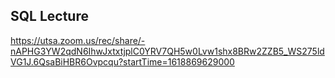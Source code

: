 ## SQL Lecture
https://utsa.zoom.us/rec/share/-nAPHG3YW2qdN6IhwJxtxtjplC0YRV7QH5w0Lvw1shx8BRw2ZZB5_WS275ldVG1J.6QsaBiHBR6Ovpcqu?startTime=1618869629000